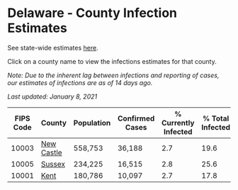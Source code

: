 # Delaware - County Infection Estimates

See state-wide estimates [here](/infections/us-de).

Click on a county name to view the infections estimates for that county.

*Note: Due to the inherent lag between infections and reporting of cases, our estimates of infections are as of 14 days ago.*

*Last updated: January 8, 2021*

|   FIPS Code |                   County |   Population |   Confirmed Cases |   % Currently Infected |   % Total Infected |
|-------------|--------------------------|--------------|-------------------|------------------------|--------------------|
|       10003 | [New Castle](new-castle) |      558,753 |            36,188 |                    2.7 |               19.6 |
|       10005 |         [Sussex](sussex) |      234,225 |            16,515 |                    2.8 |               25.6 |
|       10001 |             [Kent](kent) |      180,786 |            10,097 |                    2.7 |               17.8 |
